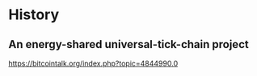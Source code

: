# History
An energy-shared universal-tick-chain project
-
https://bitcointalk.org/index.php?topic=4844990.0
